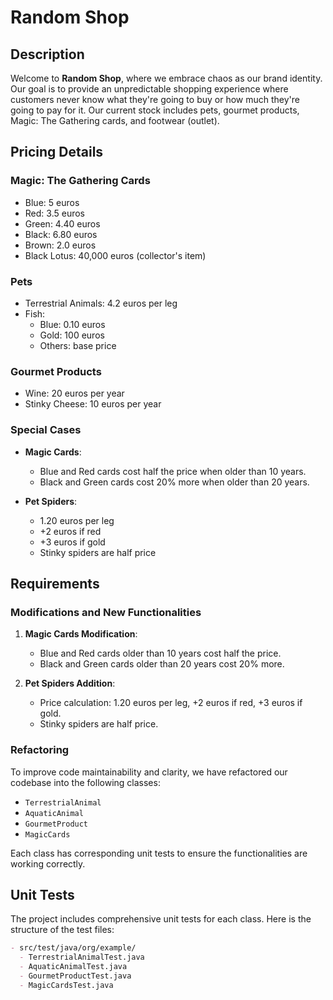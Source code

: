 # Random Shop

## Description

Welcome to **Random Shop**, where we embrace chaos as our brand identity. Our goal is to provide an unpredictable shopping experience where customers never know what they're going to buy or how much they're going to pay for it. Our current stock includes pets, gourmet products, Magic: The Gathering cards, and footwear (outlet).

## Pricing Details

### Magic: The Gathering Cards

- Blue: 5 euros
- Red: 3.5 euros
- Green: 4.40 euros
- Black: 6.80 euros
- Brown: 2.0 euros
- Black Lotus: 40,000 euros (collector's item)

### Pets

- Terrestrial Animals: 4.2 euros per leg
- Fish:
  - Blue: 0.10 euros
  - Gold: 100 euros
  - Others: base price

### Gourmet Products

- Wine: 20 euros per year
- Stinky Cheese: 10 euros per year

### Special Cases

- **Magic Cards**:
  - Blue and Red cards cost half the price when older than 10 years.
  - Black and Green cards cost 20% more when older than 20 years.
  
- **Pet Spiders**:
  - 1.20 euros per leg
  - +2 euros if red
  - +3 euros if gold
  - Stinky spiders are half price

## Requirements

### Modifications and New Functionalities

1. **Magic Cards Modification**:
   - Blue and Red cards older than 10 years cost half the price.
   - Black and Green cards older than 20 years cost 20% more.

2. **Pet Spiders Addition**:
   - Price calculation: 1.20 euros per leg, +2 euros if red, +3 euros if gold.
   - Stinky spiders are half price.

### Refactoring

To improve code maintainability and clarity, we have refactored our codebase into the following classes:

- `TerrestrialAnimal`
- `AquaticAnimal`
- `GourmetProduct`
- `MagicCards`

Each class has corresponding unit tests to ensure the functionalities are working correctly.


## Unit Tests

The project includes comprehensive unit tests for each class. Here is the structure of the test files:

```markdown
- src/test/java/org/example/
  - TerrestrialAnimalTest.java
  - AquaticAnimalTest.java
  - GourmetProductTest.java
  - MagicCardsTest.java
